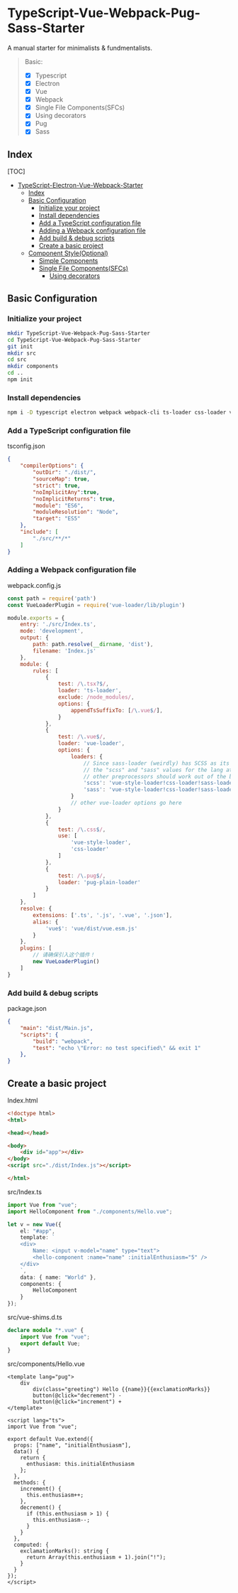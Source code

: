 # TypeScript-Vue-Webpack-Pug-Sass-Starter
A manual starter for minimalists &amp; fundmentalists.

>Basic:
>
>- [x] Typescript
>- [x] Electron
>- [x] Vue
>- [x] Webpack
>- [x] Single File Components(SFCs)
>  - [x] Using decorators
>- [x] Pug
>- [x] Sass

## Index

[TOC]

- [TypeScript-Electron-Vue-Webpack-Starter](#typescript-electron-vue-webpack-starter)
  - [Index](#index)
  - [Basic Configuration](#basic-configuration)
    - [Initialize your project](#initialize-your-project)
    - [Install dependencies](#install-dependencies)
    - [Add a TypeScript configuration file](#add-a-typescript-configuration-file)
    - [Adding a Webpack configuration file](#adding-a-webpack-configuration-file)
    - [Add build & debug scripts](#add-build--debug-scripts)
    - [Create a basic project](#create-a-basic-project)
  - [Component Style(Optional)](#component-styleoptional)
    - [Simple Components](#simple-components)
    - [Single File Components(SFCs)](#single-file-componentssfcs)
      - [Using decorators](#using-decorators)

## Basic Configuration

### Initialize your project

```bash
mkdir TypeScript-Vue-Webpack-Pug-Sass-Starter
cd TypeScript-Vue-Webpack-Pug-Sass-Starter
git init
mkdir src
cd src
mkdir components
cd ..
npm init
```

### Install dependencies

```bash
npm i -D typescript electron webpack webpack-cli ts-loader css-loader vue vue-loader vue-template-compiler pug pug-plain-loader sass-loader node-sass
```

### Add a TypeScript configuration file

tsconfig.json

```json
{
    "compilerOptions": {
        "outDir": "./dist/",
        "sourceMap": true,
        "strict": true,
        "noImplicitAny":true,
        "noImplicitReturns": true,
        "module": "ES6",
        "moduleResolution": "Node",
        "target": "ES5"
    },
    "include": [
        "./src/**/*"
    ]
}
```

### Adding a Webpack configuration file

webpack.config.js

```js
const path = require('path')
const VueLoaderPlugin = require('vue-loader/lib/plugin')

module.exports = {
    entry: './src/Index.ts',
    mode: 'development',
    output: {
        path: path.resolve(__dirname, 'dist'),
        filename: 'Index.js'
    },
    module: {
        rules: [
            {
                test: /\.tsx?$/,
                loader: 'ts-loader',
                exclude: /node_modules/,
                options: {
                    appendTsSuffixTo: [/\.vue$/],
                }
            },
            {
                test: /\.vue$/,
                loader: 'vue-loader',
                options: {
                    loaders: {
                        // Since sass-loader (weirdly) has SCSS as its default parse mode, we map
                        // the "scss" and "sass" values for the lang attribute to the right configs here.
                        // other preprocessors should work out of the box, no loader config like this necessary.
                        'scss': 'vue-style-loader!css-loader!sass-loader',
                        'sass': 'vue-style-loader!css-loader!sass-loader?indentedSyntax',
                    }
                    // other vue-loader options go here
                }
            },
            {
                test: /\.css$/,
                use: [
                    'vue-style-loader',
                    'css-loader'
                ]
            },
            {
                test: /\.pug$/,
                loader: 'pug-plain-loader'
            }
        ]
    },
    resolve: {
        extensions: ['.ts', '.js', '.vue', '.json'],
        alias: {
            'vue$': 'vue/dist/vue.esm.js'
        }
    },
    plugins: [
        // 请确保引入这个插件！
        new VueLoaderPlugin()
    ]
}
```

### Add build & debug scripts

package.json

```json
{
    "main": "dist/Main.js",
    "scripts": {
        "build": "webpack",
        "test": "echo \"Error: no test specified\" && exit 1"
    },
}
```

## Create a basic project

Index.html

```html
<!doctype html>
<html>

<head></head>

<body>
    <div id="app"></div>
</body>
<script src="./dist/Index.js"></script>

</html>
```

src/Index.ts

```typescript
import Vue from "vue";
import HelloComponent from "./components/Hello.vue";

let v = new Vue({
    el: "#app",
    template: `
    <div>
        Name: <input v-model="name" type="text">
        <hello-component :name="name" :initialEnthusiasm="5" />
    </div>
    `,
    data: { name: "World" },
    components: {
        HelloComponent
    }
});
```

src/vue-shims.d.ts

```typescript
declare module "*.vue" {
    import Vue from "vue";
    export default Vue;
}
```

src/components/Hello.vue

```vue
<template lang="pug">
    div
        div(class="greeting") Hello {{name}}{{exclamationMarks}}
        button(@click="decrement") -
        button(@click="increment") +
</template>

<script lang="ts">
import Vue from "vue";

export default Vue.extend({
  props: ["name", "initialEnthusiasm"],
  data() {
    return {
      enthusiasm: this.initialEnthusiasm
    };
  },
  methods: {
    increment() {
      this.enthusiasm++;
    },
    decrement() {
      if (this.enthusiasm > 1) {
        this.enthusiasm--;
      }
    }
  },
  computed: {
    exclamationMarks(): string {
      return Array(this.enthusiasm + 1).join("!");
    }
  }
});
</script>
```
